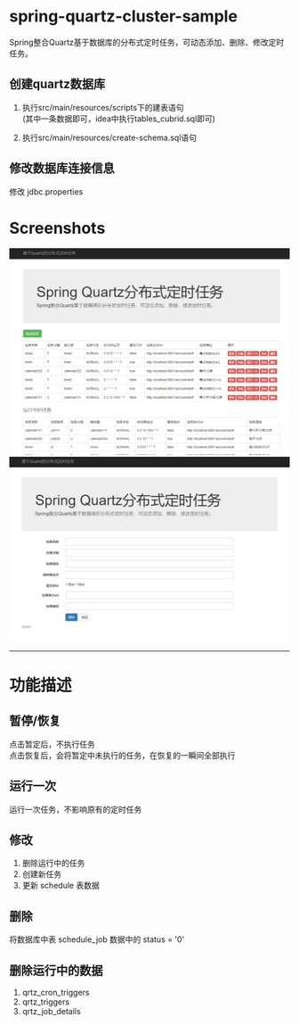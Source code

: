 # spring-quartz-cluster-sample

Spring整合Quartz基于数据库的分布式定时任务，可动态添加、删除、修改定时任务。

## 创建quartz数据库

1. 执行src/main/resources/scripts下的建表语句  
(其中一条数据即可，idea中执行tables_cubrid.sql即可)

2. 执行src/main/resources/create-schema.sql语句

## 修改数据库连接信息
修改 jdbc.properties

# Screenshots

![](Screenshots/1.png)
![](Screenshots/2.png)

---

# 功能描述
## 暂停/恢复
点击暂定后，不执行任务  
点击恢复后，会将暂定中未执行的任务，在恢复的一瞬间全部执行
## 运行一次
运行一次任务，不影响原有的定时任务
## 修改
1. 删除运行中的任务
2. 创建新任务
3. 更新 schedule 表数据
## 删除
将数据库中表 schedule_job 数据中的 status = '0'
## 删除运行中的数据
1. qrtz_cron_triggers
2. qrtz_triggers
3. qrtz_job_details